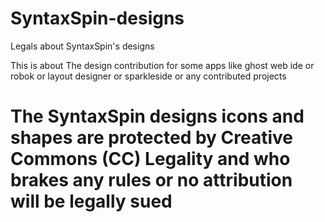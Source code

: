 # SyntaxSpin-designs
Legals about SyntaxSpin's designs

<p>This is about The design contribution for some apps like ghost web ide or robok or layout designer or sparkleside or any contributed projects </p>

# The SyntaxSpin designs icons and shapes are protected by Creative Commons (CC) Legality and who brakes any rules or no attribution will be legally sued
